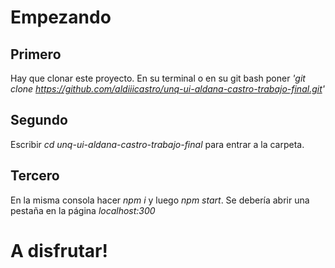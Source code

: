 # Empezando

## Primero 
Hay que clonar este proyecto. En su terminal o en su git bash poner _'git clone https://github.com/aldiiicastro/unq-ui-aldana-castro-trabajo-final.git'_
## Segundo 
Escribir _cd unq-ui-aldana-castro-trabajo-final_ para entrar a la carpeta. 
## Tercero
En la misma consola hacer _npm i_ y luego _npm start_.
Se debería abrir una pestaña en la página _localhost:300_ 

# A disfrutar!
